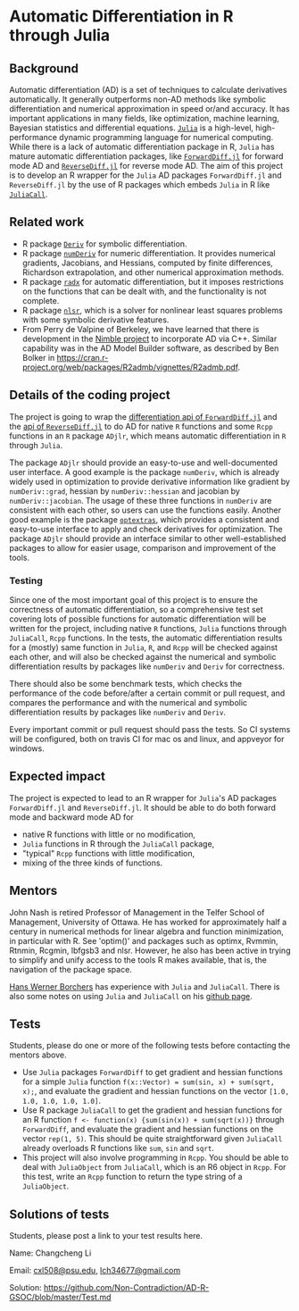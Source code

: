 # Automatic Differentiation in R through Julia

## Background

Automatic differentiation (AD) is a set of techniques to calculate derivatives automatically.
It generally outperforms non-AD methods like symbolic differentiation and numerical approximation
in speed or/and accuracy.
It has important applications in many fields, like optimization, machine learning,
Bayesian statistics and differential equations.
[`Julia`](https://julialang.org/) is a high-level, high-performance dynamic
programming language for numerical computing.
While there is a lack of automatic differentiation package in R,
`Julia` has mature automatic differentiation packages,
like [`ForwardDiff.jl`](https://github.com/JuliaDiff/ForwardDiff.jl)
for forward mode AD and
[`ReverseDiff.jl`](https://github.com/JuliaDiff/ReverseDiff.jl)
for reverse mode AD.
The aim of this project is to develop an R wrapper for the `Julia` AD packages
`ForwardDiff.jl` and `ReverseDiff.jl` by the use of R packages which embeds `Julia`
in R like [`JuliaCall`](https://github.com/Non-Contradiction/JuliaCall).

## Related work

* R package [`Deriv`](https://cran.r-project.org/web/packages/numDeriv/index.html)
  for symbolic differentiation.
* R package [`numDeriv`](https://cran.r-project.org/web/packages/numDeriv/index.html)
  for numeric differentiation.
  It provides numerical gradients, Jacobians, and Hessians, computed by finite differences,
  Richardson extrapolation, and other numerical approximation methods.
* R package [`radx`](https://github.com/quantumelixir/radx/) for automatic differentiation,
  but it imposes restrictions on the functions that can be dealt with,
  and the functionality is not complete.
* R package [`nlsr`](https://cran.r-project.org/web/packages/nlsr/index.html),
  which is a solver for nonlinear least squares problems with some symbolic derivative features.
* From Perry de Valpine of Berkeley, we have learned that there is development in the
  [Nimble project](https://r-nimble.org/) to incorporate AD via C++. Similar capability
  was in the AD Model Builder software, as described by Ben Bolker in
  <https://cran.r-project.org/web/packages/R2admb/vignettes/R2admb.pdf>.

## Details of the coding project
The project is going to wrap the [differentiation api of `ForwardDiff.jl`](http://www.juliadiff.org/ForwardDiff.jl/stable/user/api.html)
and the [api of `ReverseDiff.jl`](http://www.juliadiff.org/ReverseDiff.jl/api/) to do AD for native `R` functions and some `Rcpp` functions in an `R` package `ADjlr`, which means automatic differentiation in `R` through `Julia`.

The package `ADjlr` should provide an easy-to-use and well-documented user interface.
A good example is the package `numDeriv`, which is already widely used in optimization to provide derivative information like gradient by `numDeriv::grad`, hessian by `numDeriv::hessian` and jacobian by `numDeriv::jacobian`.
The usage of these three functions in `numDeriv` are consistent with each other,
so users can use the functions easily.
Another good example is the package [`optextras`]( https://CRAN.R-project.org/package=optextras), which provides a consistent and easy-to-use interface to apply and check derivatives for optimization.
The package `ADjlr` should provide an interface similar to other well-established packages to allow for easier usage, comparison and improvement of the tools.

### Testing
Since one of the most important goal of this project is to ensure the correctness of
automatic differentiation, so a comprehensive test set covering lots of possible functions
for automatic differentiation will be written for the project,
including native `R` functions, `Julia` functions
through `JuliaCall`, `Rcpp` functions.
In the tests, the automatic differentiation results for a (mostly) same function
in `Julia`, `R`, and `Rcpp`
will be checked against each other,
and will also be checked against the numerical
and symbolic differentiation results by packages like `numDeriv` and `Deriv` for correctness.

There should also be some benchmark tests, which checks the performance of the code
before/after a certain commit or pull request,
and compares the performance and with the numerical
and symbolic differentiation results by packages like `numDeriv` and `Deriv`.

Every important commit or pull request should pass the tests.
So CI systems will be configured, both on travis CI for mac os and linux, and appveyor for windows.

## Expected impact

The project is expected to lead to an R wrapper for `Julia`'s AD packages
 `ForwardDiff.jl` and `ReverseDiff.jl`. It should be able to do both forward mode and
 backward mode AD for

* native R functions with little or no modification,
* `Julia` functions in R through the `JuliaCall` package,
* "typical" `Rcpp` functions with little modification,
* mixing of the three kinds of functions.

## Mentors

John Nash is retired Professor of Management in the Telfer School of Management, University of Ottawa. He has worked for approximately half a century in numerical methods for linear algebra and function minimization, in particular with R. See 'optim()' and packages such as optimx, Rvmmin, Rtnmin, Rcgmin, lbfgsb3 and nlsr. However, he also has been active in trying to simplify and unify access to the tools R makes available, that is, the navigation of the package space.

[Hans Werner Borchers](https://github.com/hwborchers) has experience with `Julia` and `JuliaCall`.
There is also some notes on using `Julia` and `JuliaCall` 
on his [github page](https://hwborchers.github.io/).

## Tests

Students, please do one or more of the following tests before contacting the mentors above.

* Use `Julia` packages `ForwardDiff` to get gradient and hessian
  functions for a simple `Julia` function `f(x::Vector) = sum(sin, x) + sum(sqrt, x);`,
  and evaluate the gradient and hessian functions on the vector `[1.0, 1.0, 1.0, 1.0, 1.0]`.
* Use R package `JuliaCall` to get the gradient and hessian functions for an R function
  `f <- function(x) {sum(sin(x)) + sum(sqrt(x))}` through `ForwardDiff`,
  and evaluate the gradient and hessian functions on the vector `rep(1, 5)`.
  This should be quite straightforward given `JuliaCall` already
  overloads R functions like `sum`, `sin` and `sqrt`.
* This project will also involve programming in `Rcpp`.
  You should be able to deal with `JuliaObject` from `JuliaCall`, which is an
  R6 object in `Rcpp`.
  For this test, write an `Rcpp` function to return the type string of a `JuliaObject`.

## Solutions of tests

Students, please post a link to your test results here.

Name: Changcheng Li

Email: cxl508@psu.edu, lch34677@gmail.com

Solution: <https://github.com/Non-Contradiction/AD-R-GSOC/blob/master/Test.md>
